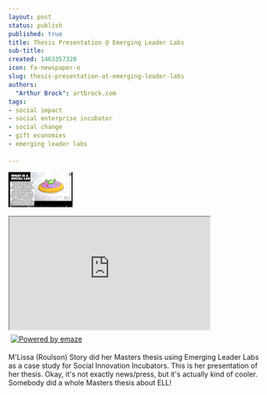 ```yaml
---
layout: post
status: publish
published: true
title: Thesis Presentation @ Emerging Leader Labs
sub-title:
created: 1463357320
icon: fa-newspaper-o
slug: thesis-presentation-at-emerging-leader-labs
authors:
  "Arthur Brock": artbrock.com
tags:
- social impact
- social enterprise incubator
- social change
- gift economies
- emerging leader labs

---
```


<img src="/images/MLissa-ELL-Thesis-emaze.png" alt="">
<p><iframe allowfullscreen="" height="225px" mozallowfullscreen="" seamless="" src="https://app.emaze.com/@ALWIFZF/Thesis-Presentation_DRAFT_3_30_14" webkitallowfullscreen="" width="400"></iframe><a href="https://www.emaze.com" target="_blank"><img alt="Powered by emaze" src="https://app.emaze.com/css/images/embed.png" style="margin: 5px; border: none;"></a></p><p>
<style type="text/css">
div.block-cumulus { display:none; }</style>

</p>
M'Lissa (Roulson) Story did her Masters thesis using Emerging Leader Labs as a case study for Social Innovation Incubators. This is her presentation of her thesis. Okay, it's not exactly news/press, but it's actually kind of cooler. Somebody did a whole Masters thesis about ELL!
